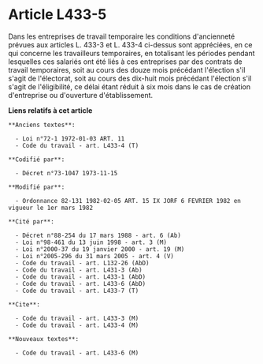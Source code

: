 # Article L433-5

Dans les entreprises de travail temporaire les conditions d'ancienneté prévues aux articles L. 433-3 et L. 433-4 ci-dessus
sont appréciées, en ce qui concerne les travailleurs temporaires, en totalisant les périodes pendant lesquelles ces salariés
ont été liés à ces entreprises par des contrats de travail temporaires, soit au cours des douze mois précédant l'élection
s'il s'agit de l'électorat, soit au cours des dix-huit mois précédant l'élection s'il s'agit de l'éligibilité, ce délai étant
réduit à six mois dans le cas de création d'entreprise ou d'ouverture d'établissement.

**Liens relatifs à cet article**

	**Anciens textes**:

	  - Loi n°72-1 1972-01-03 ART. 11
	  - Code du travail - art. L433-4 (T)

	**Codifié par**:

	  - Décret n°73-1047 1973-11-15

	**Modifié par**:

	  - Ordonnance 82-131 1982-02-05 ART. 15 IX JORF 6 FEVRIER 1982 en vigueur le 1er mars 1982

	**Cité par**:

	  - Décret n°88-254 du 17 mars 1988 - art. 6 (Ab)
	  - Loi n°98-461 du 13 juin 1998 - art. 3 (M)
	  - Loi n°2000-37 du 19 janvier 2000 - art. 19 (M)
	  - Loi n°2005-296 du 31 mars 2005 - art. 4 (V)
	  - Code du travail - art. L132-26 (AbD)
	  - Code du travail - art. L431-3 (Ab)
	  - Code du travail - art. L433-1 (AbD)
	  - Code du travail - art. L433-6 (AbD)
	  - Code du travail - art. L433-7 (T)

	**Cite**:

	  - Code du travail - art. L433-3 (M)
	  - Code du travail - art. L433-4 (M)

	**Nouveaux textes**:

	  - Code du travail - art. L433-6 (M)
